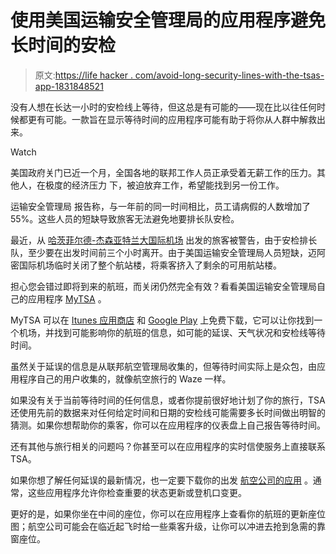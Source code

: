 # 使用美国运输安全管理局的应用程序避免长时间的安检

> 原文:[https://life hacker . com/avoid-long-security-lines-with-the-tsas-app-1831848521](https://lifehacker.com/avoid-long-security-lines-with-the-tsas-app-1831848521)

没有人想在长达一小时的安检线上等待，但这总是有可能的——现在比以往任何时候都更有可能。一款旨在显示等待时间的应用程序可能有助于将你从人群中解救出来。

Watch

美国政府关门已近一个月，全国各地的联邦工作人员正承受着无薪工作的压力。其他人，在极度的经济压力 下，被迫放弃工作，希望能找到另一份工作。

运输安全管理局 报告称，与一年前的同一时间相比，员工请病假的人数增加了 55%。这些人员的短缺导致旅客无法避免地要排长队安检。

最近，从 [哈茨菲尔德-杰森亚特兰大国际机场](https://www.businessinsider.com/government-shutdown-atlanta-airport-warns-security-queues-2019-1) 出发的旅客被警告，由于安检排长队，至少要在出发时间前三个小时离开。由于美国运输安全管理局人员短缺，迈阿密国际机场临时关闭了整个航站楼，将乘客挤入了剩余的可用航站楼。

担心您会错过即将到来的航班，而关闭仍然完全有效？看看美国运输安全管理局自己的应用程序 [MyTSA](https://www.tsa.gov/mobile) 。

MyTSA 可以在 [Itunes 应用商店](https://itunes.apple.com/us/app/mytsa/id380200364?mt=8) 和 [Google Play](https://play.google.com/store/apps/details?id=gov.dhs.tsa.mytsa&hl=en) 上免费下载，它可以让你找到一个机场，并找到可能影响你的航班的信息，如可能的延误、天气状况和安检线等待时间。

虽然关于延误的信息是从联邦航空管理局收集的，但等待时间实际上是众包，由应用程序自己的用户收集的，就像航空旅行的 Waze 一样。

如果没有关于当前等待时间的任何信息，或者你提前很好地计划了你的旅行，TSA 还使用先前的数据来对任何给定时间和日期的安检线可能需要多长时间做出明智的猜测。如果你想帮助你的乘客，你可以在应用程序的仪表盘上自己报告等待时间。

还有其他与旅行相关的问题吗？你甚至可以在应用程序的实时信使服务上直接联系 TSA。

如果你想了解任何延误的最新情况，也一定要下载你的出发 [航空公司的应用](https://lifehacker.com/how-to-survive-the-airport-during-holiday-travel-season-1831104046#_ga=2.59375400.401582817.1547667345-1166140590.1547667345) 。通常，这些应用程序允许你检查重要的状态更新或登机口变更。

更好的是，如果你坐在中间的座位，你可以在应用程序上查看你的航班的更新座位图；航空公司可能会在临近起飞时给一些乘客升级，让你可以冲进去抢到急需的靠窗座位。